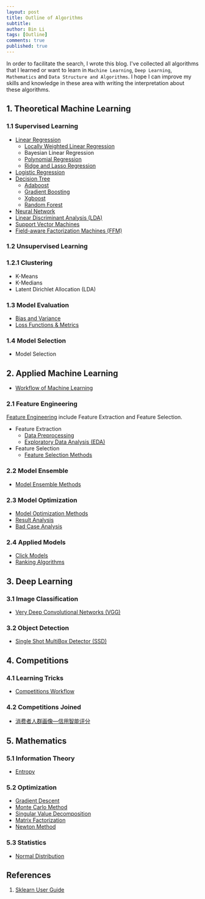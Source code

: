 ```yaml
---
layout: post
title: Outline of Algorithms
subtitle:
author: Bin Li
tags: [Outline]
comments: true
published: true
---
```


In order to facilitate the search, I wrote this blog. I've collected all algorithms that I learned or want to learn in `Machine Learning`, `Deep Learning`, `Mathematics` and `Data Structure and Algorithms`. I hope I can improve my skills and knowledge in these area with writing the interpretation about these algorithms. 

## 1. Theoretical Machine Learning
### 1.1 Supervised Learning
* [Linear Regression](https://binlidaily.github.io/2018-06-03-linear-regression/)
    * [Locally Weighted Linear Regression](https://binlidaily.github.io/2019-01-16-lwlr-locally-weighted-linear-regression/)
    * Bayesian Linear Regression
    * [Polynomial Regression](https://binlidaily.github.io/2019-01-16-polynomial-regression/)
    * [Ridge and Lasso Regression](https://binlidaily.github.io/2019-01-16-ridge-lasso/)
* [Logistic Regression](https://binlidaily.github.io/2017-10-03-Logistics-Regression/)
* [Decision Tree](https://binlidaily.github.io/2018-09-11-decision-tree/)
    * [Adaboost](https://binlidaily.github.io/2018-10-29-adaboost/)
    * [Gradient Boosting](https://binlidaily.github.io/2018-12-05-gradient-boosting/)
    * [Xgboost](https://binlidaily.github.io/2018-10-29-xgboost/)
    * [Random Forest](https://binlidaily.github.io/2018-12-11-random-forest/)
* [Neural Network](https://binlidaily.github.io/2018-10-29-neural-network/)
* [Linear Discriminant Analysis (LDA)](https://binlidaily.github.io/2018-08-30-linear-discriminant-analysis/)
* [Support Vector Machines](https://binlidaily.github.io/2019-01-10-support-vector-machines/)
* [Field-aware Factorization Machines (FFM)](https://binlidaily.github.io/2018-10-29-ffm-field-aware-factorization-machines/)

### 1.2 Unsupervised Learning
### 1.2.1 Clustering
* K-Means
* K-Medians
* Latent Dirichlet Allocation (LDA)

### 1.3 Model Evaluation
* [Bias and Variance](https://binlidaily.github.io/2019-01-16-bias-variance/)
* [Loss Functions & Metrics](https://binlidaily.github.io/2018-12-07-loss-functions/)

### 1.4 Model Selection
* Model Selection


## 2. Applied Machine Learning
* [Workflow of Machine Learning](https://binlidaily.github.io/2019-02-25-workflow-of-applying-ml-algorithms-offline-to-online/) 

### 2.1 Feature Engineering
[Feature Engineering](https://binlidaily.github.io/2018-06-03-feature-engineering/) include Feature Extraction and Feature Selection.

* Feature Extraction
    * [Data Preprocessing](https://binlidaily.github.io/2018-11-13-data-preprocessing/)
    * [Exploratory Data Analysis (EDA)](https://binlidaily.github.io/2019-01-10-exploratory-data-analysis/)
* Feature Selection
    * [Feature Selection Methods](https://binlidaily.github.io/2018-06-03-feature-engineering/)

### 2.2 Model Ensemble
* [Model Ensemble Methods](https://binlidaily.github.io/2019-02-08-ensembling/)


### 2.3 Model Optimization
* [Model Optimization Methods](https://binlidaily.github.io/2019-02-25-model-optimization/)
* [Result Analysis](https://binlidaily.github.io/2019-02-11-explain-the-result-of-models/)
* [Bad Case Analysis](https://binlidaily.github.io/2019-03-11-bad-case-analysis/)


### 2.4 Applied Models
* [Click Models](https://binlidaily.github.io/2019-02-25-click-models/)
* [Ranking Algorithms](https://binlidaily.github.io/2019-01-23-ranking-algorithms/)

## 3. Deep Learning
### 3.1 Image Classification
* [Very Deep Convolutional Networks (VGG)](https://binlidaily.github.io/2018-08-27-vgg-very-deep-convolutional-networks/)

### 3.2 Object Detection
* [Single Shot MultiBox Detector (SSD)](https://binlidaily.github.io/2019-01-19-single-shot-multibox-detector/)

## 4. Competitions
### 4.1 Learning Tricks
* [Competitions Workflow](https://binlidaily.github.io/2019-02-11-competitions-workflow/)

### 4.2 Competitions Joined
* [消费者人群画像—信用智能评分](https://binlidaily.github.io/2019-02-11-DF2019-%E6%B6%88%E8%B4%B9%E8%80%85%E4%BA%BA%E7%BE%A4%E7%94%BB%E5%83%8F-%E4%BF%A1%E7%94%A8%E6%99%BA%E8%83%BD%E8%AF%84%E5%88%86/)


## 5. Mathematics
### 5.1 Information Theory
* [Entropy](https://binlidaily.github.io/2018-10-23-information-theory/)

### 5.2 Optimization
* [Gradient Descent](https://binlidaily.github.io/2018-04-24-gradient-descent/)
* [Monte Carlo Method](https://binlidaily.github.io/2019-01-23-Monte-Carlo-method/)
* [Singular Value Decomposition](https://binlidaily.github.io/2019-01-10-singular-value-decomposition/)
* [Matrix Factorization](https://binlidaily.github.io/2019-01-10-matrix-factorization/)
* [Newton Method](https://binlidaily.github.io/2018-12-27-newton-method/)

### 5.3 Statistics
* [Normal Distribution](https://binlidaily.github.io/2019-01-23-normal-distribution/)


## References
1. [Sklearn User Guide](https://scikit-learn.org/stable/user_guide.html)